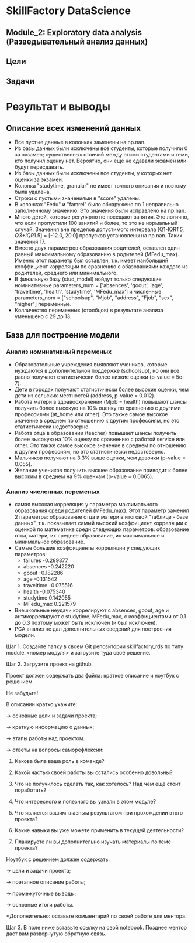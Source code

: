 # SkillFactory DataScience
 
## Module_2: Exploratory data analysis (Разведывательный анализ данных)

## Цели

## Задачи

# Результат и выводы

## Описание всех изменений данных
* Все пустые данные в колонках заменены на np.nan.
* Из базы данных были исключены все студенты, которые получили 0 за экзамен; существенных отличий между этими студентами и теми, кто получил оценку нет. Вероятно, они еще не сдавали экзамен или будут пересдавать.
* Из базы данных были исключены все студенты, у которых нет оценки за экзамен. 
* Колонка "studytime, granular" не имеет точного описания и поэтому была удалена.
* Строки с пустыми значениями в "score" удалены. 
* В колонках "Fedu" и "famrel" было обнаружено по 1 неправильно заполненному значению. Это значения были исправлено на np.nan.
* Много детей, которые регулярно не посещают занятия. Это логично, что если пропустили 100 занятий и более, то это не нормальный случай. Значения вне пределов допустимого интервала [Q1-IQR*1.5, Q3+IQR*1.5] = [-12.0, 20.0] пропусков установлены на np.nan. Таких значений 17.  
* Вместо двух параметров образования родителей, оставлен один равный максимальному образованию в родителей (MFedu_max). Именно этот параметр был оставлен, т.к. имеет наибольший коэффициент корреляции по сравнению с обазованиями каждого из родителей, среднего или минимального. 
* В финальную базу (stud_model) войдут только следующие номинативные parameters_num = ['absences', 'goout', 'age', 'traveltime', 'health', 'studytime', 'MFedu_max'] и численные parameters_nom = ["schoolsup", "Mjob", "address", "Fjob", "sex", "higher"] переменные.
* Колличество переменных (столбцов) в результате анализа уменьшено с 29 до 13. 

## База для построение модели
### Анализ номинативный переменых

* Образовательные учреждения выявляют учеников, которые нуждаются в дополнительной поддержке (schoolsup), но они все равно получают статистически более низкие оценки (p-value = 5e-7).
* Дети в городах получают статистически более высокие оценки, чем дети из сельских местностей (address, p-value = 0.012).
* Работа матери в здравоохранении (Mjob = health) повышают шансы получить более высокую на 10% оценку по сравнению с другими профессиями (at_home или other). Это также самое высокое значение в среднем по отношению к другим профессиям, но это статистически недостоверно.
* Работа отца в образовании (teacher) повышает шансы получить более высокую на 10% оценку по сравнению с работой service или other. Это также самое высокое значение в среднем по отношению к другим профессиям, но это статистически недостоверно.
* Мальчиков получают на 3.3% выше оценки, чем девочки (p-value = 0.055).
* Желание учеников получить высшее образование приводит к более высоким в среднем на 9% оценкам (p-value = 0.0065).
### Анализ численных переменых
* самая высокая корреляция у параметра максимального образования среди родителей (MFedu_max). Этот параметр заменил 2 параметра: образование отца и матери в итоговой "таблице - базе данных", т.к. показывает самый высокий коэффициент корреляции с оценкой по математике среди следующих параметров: образование отца, матери, их среднее образование, их максимальное и минимальное образование.
* Самые большие коэффициенты корреляции у следующих параметров:
    * failures     -0.289377
    * absences     -0.242220
    * goout        -0.182286
    * age          -0.131542
    * traveltime   -0.075516
    * health       -0.075340
    * studytime     0.142055
    * MFedu_max     0.221579
* Внешкольные неудачи коррелируют с absences, goout, age и антикоррелируют с studytime, MFedu_max, с коэффициентами от 0.1 до 0.3 поэтому может быть исключен (и был исключен). 
* PCA анализ не дал дополнительных сведений для построения модели.

Шаг 1. Создайте папку в своем Git репозитории skillfactory_rds по типу module_<номер модуля> и загрузите туда своё решение. 

Шаг 2. Загрузите проект на github.

Проект должен содержать два файла: краткое описание и ноутбук с решением.

Не забудьте!

В описании кратко укажите:

→ основные цели и задачи проекта;

→ краткую информацию о данных;

→ этапы работы над проектом.

→ ответы на вопросы саморефлексии:

1. Какова была ваша роль в команде?

2. Какой частью своей работы вы остались особенно довольны?

3. Что не получилось сделать так, как хотелось? Над чем ещё стоит поработать?

4. Что интересного и полезного вы узнали в этом модуле?

5. Что является вашим главным результатом при прохождении этого проекта?

6. Какие навыки вы уже можете применить в текущей деятельности?

7. Планируете ли вы дополнительно изучать материалы по теме проекта?

Ноутбук с решением должен содержать:

→ цели и задачи проекта;

→ поэтапное описание работы;

→ промежуточные выводы;

→ основные итоги работы.

*Дополнительно: оставьте комментарий по своей работе для ментора.

Шаг 3. В поле ниже вставьте ссылку на свой notebook. Позднее ментор даст вам развернутую обратную связь. 
